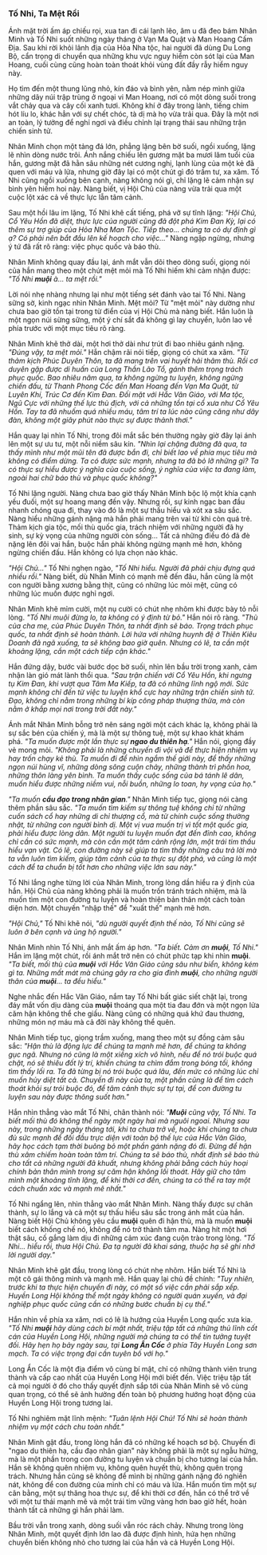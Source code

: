 ### Tố Nhi, Ta Mệt Rồi

Ánh mặt trời ấm áp chiếu rọi, xua tan đi cái lạnh lẽo, âm u đã đeo bám Nhân Minh và Tố Nhi suốt những ngày tháng ở Vạn Ma Quật và Man Hoang Cấm Địa. Sau khi rời khỏi lãnh địa của Hỏa Nha tộc, hai người đã dùng Du Long Bộ, cẩn trọng di chuyển qua những khu vực nguy hiểm còn sót lại của Man Hoang, cuối cùng cũng hoàn toàn thoát khỏi vùng đất đầy rẫy hiểm nguy này.

Họ tìm đến một thung lũng nhỏ, kín đáo và bình yên, nằm nép mình giữa những dãy núi trập trùng ở ngoại vi Man Hoang, nơi có một dòng suối trong vắt chảy qua và cây cối xanh tươi. Không khí ở đây trong lành, tiếng chim hót líu lo, khác hẳn với sự chết chóc, tà dị mà họ vừa trải qua. Đây là một nơi an toàn, lý tưởng để nghỉ ngơi và điều chỉnh lại trạng thái sau những trận chiến sinh tử.

Nhân Minh chọn một tảng đá lớn, phẳng lặng bên bờ suối, ngồi xuống, lặng lẽ nhìn dòng nước trôi. Ánh nắng chiếu lên gương mặt ba mươi lăm tuổi của hắn, gương mặt đã hằn sâu những nét cương nghị, lạnh lùng của một kẻ đã quen với máu và lửa, nhưng giờ đây lại có một chút gì đó trầm tư, xa xăm. Tố Nhi cũng ngồi xuống bên cạnh, nàng không nói gì, chỉ lặng lẽ cảm nhận sự bình yên hiếm hoi này. Nàng biết, vị Hội Chủ của nàng vừa trải qua một cuộc lột xác cả về thực lực lẫn tâm cảnh.

Sau một hồi lâu im lặng, Tố Nhi khẽ cất tiếng, phá vỡ sự tĩnh lặng: _"Hội Chủ, Cổ Yêu Hồn đã diệt, thực lực của người cũng đã đột phá Kim Đan Kỳ, lại có thêm sự trợ giúp của Hỏa Nha Man Tộc. Tiếp theo... chúng ta có dự định gì ạ? Có phải nên bắt đầu lên kế hoạch cho việc..."_ Nàng ngập ngừng, nhưng ý tứ đã rất rõ ràng: việc phục quốc và báo thù.

Nhân Minh không quay đầu lại, ánh mắt vẫn dõi theo dòng suối, giọng nói của hắn mang theo một chút mệt mỏi mà Tố Nhi hiếm khi cảm nhận được: _"Tố Nhi **muội** à... ta mệt rồi."_

Lời nói nhẹ nhàng nhưng lại như một tiếng sét đánh vào tai Tố Nhi. Nàng sững sờ, kinh ngạc nhìn Nhân Minh. Mệt mỏi? Từ "mệt mỏi" này dường như chưa bao giờ tồn tại trong từ điển của vị Hội Chủ mà nàng biết. Hắn luôn là một ngọn núi sừng sững, một ý chí sắt đá không gì lay chuyển, luôn lao về phía trước với một mục tiêu rõ ràng.

Nhân Minh khẽ thở dài, một hơi thở dài như trút đi bao nhiêu gánh nặng. _"Đúng vậy, ta mệt mỏi."_ Hắn chậm rãi nói tiếp, giọng có chút xa xăm. _"Từ thảm kịch Phúc Duyên Thôn, ta đã mang trên vai huyết hải thâm thù. Rồi cơ duyên gặp được di huấn của Long Thần Lão Tổ, gánh thêm trọng trách phục quốc. Bao nhiêu năm qua, ta không ngừng tu luyện, không ngừng chiến đấu, từ Thanh Phong Cốc đến Man Hoang đến Vạn Ma Quật, từ Luyên Khí, Trúc Cơ đến Kim Đan. Đối mặt với Hắc Vân Giáo, với Ma tộc, Ngũ Cực với những thế lực thù địch, với cả những tồn tại cổ xưa như Cổ Yêu Hồn. Tay ta đã nhuốm quá nhiều máu, tâm trí ta lúc nào cũng căng như dây đàn, không một giây phút nào thực sự được thảnh thơi."_

Hắn quay lại nhìn Tố Nhi, trong đôi mắt sắc bén thường ngày giờ đây lại ánh lên một sự ưu tư, một nỗi niềm sâu kín. _"Nhìn lại chặng đường đã qua, ta thấy mình như một mũi tên đã được bắn đi, chỉ biết lao về phía mục tiêu mà không có điểm dừng. Ta có được sức mạnh, nhưng ta đã bỏ lỡ những gì? Ta có thực sự hiểu được ý nghĩa của cuộc sống, ý nghĩa của việc ta đang làm, ngoài hai chữ báo thù và phục quốc không?"_

Tố Nhi lặng người. Nàng chưa bao giờ thấy Nhân Minh bộc lộ một khía cạnh yếu đuối, một sự hoang mang đến vậy. Nhưng rồi, sự kinh ngạc ban đầu nhanh chóng qua đi, thay vào đó là một sự thấu hiểu và xót xa sâu sắc. Nàng hiểu những gánh nặng mà hắn phải mang trên vai từ khi còn quá trẻ. Thảm kịch gia tộc, mối thù quốc gia, trách nhiệm với những người đã hy sinh, sự kỳ vọng của những người còn sống... Tất cả những điều đó đã đè nặng lên đôi vai hắn, buộc hắn phải không ngừng mạnh mẽ hơn, không ngừng chiến đấu. Hắn không có lựa chọn nào khác.

_"Hội Chủ..."_ Tố Nhi nghẹn ngào, _"Tố Nhi hiểu. Người đã phải chịu đựng quá nhiều rồi."_ Nàng biết, dù Nhân Minh có mạnh mẽ đến đâu, hắn cũng là một con người bằng xương bằng thịt, cũng có những lúc mỏi mệt, cũng có những lúc muốn được nghỉ ngơi.

Nhân Minh khẽ mỉm cười, một nụ cười có chút nhẹ nhõm khi được bày tỏ nỗi lòng. _"Tố Nhi muội đừng lo, ta không có ý định từ bỏ."_ Hắn nói rõ ràng. _"Thù của cha mẹ, của Phúc Duyên Thôn, ta nhất định sẽ báo. Trọng trách phục quốc, ta nhất định sẽ hoàn thành. Lời hứa với những huynh đệ ở Thiên Kiêu Doanh đã ngã xuống, ta sẽ không bao giờ quên. Nhưng có lẽ, ta cần một khoảng lặng, cần một cách tiếp cận khác."_

Hắn đứng dậy, bước vài bước dọc bờ suối, nhìn lên bầu trời trong xanh, cảm nhận làn gió mát lành thổi qua. _"Sau trận chiến với Cổ Yêu Hồn, khi ngưng tụ Kim Đan, khi vượt qua Tâm Ma Kiếp, ta đã có những lĩnh ngộ mới. Sức mạnh không chỉ đến từ việc tu luyện khổ cực hay những trận chiến sinh tử. Đạo, không chỉ nằm trong những bí kíp công pháp thượng thừa, mà còn nằm ở khắp mọi nơi trong trời đất này."_

Ánh mắt Nhân Minh bỗng trở nên sáng ngời một cách khác lạ, không phải là sự sắc bén của chiến ý, mà là một sự thông tuệ, một sự khao khát khám phá. _"Ta muốn được một lần thực sự **ngao du thiên hạ**."_ Hắn nói, giọng đầy vẻ mong mỏi. _"Không phải là những chuyến đi vội vã để thực hiện nhiệm vụ hay trốn chạy kẻ thù. Ta muốn đi để nhìn ngắm thế giới này, để thấy những ngọn núi hùng vĩ, những dòng sông cuộn chảy, những thành trì phồn hoa, những thôn làng yên bình. Ta muốn thấy cuộc sống của bá tánh lê dân, muốn hiểu được những niềm vui, nỗi buồn, những lo toan, hy vọng của họ."_

_"Ta muốn **cầu đạo trong nhân gian**."_ Nhân Minh tiếp tục, giọng nói càng thêm phần sâu sắc. _"Ta muốn tìm kiếm sự thông tuệ không chỉ từ những cuốn sách cổ hay những di chỉ thượng cổ, mà từ chính cuộc sống thường nhật, từ những con người bình dị. Một vị vua muốn trị vì tốt một quốc gia, phải hiểu được lòng dân. Một người tu luyện muốn đạt đến đỉnh cao, không chỉ cần có sức mạnh, mà còn cần một tâm cảnh rộng lớn, một trái tim thấu hiểu vạn vật. Có lẽ, con đường này sẽ giúp ta tìm thấy những câu trả lời mà ta vẫn luôn tìm kiếm, giúp tâm cảnh của ta thực sự đột phá, và cũng là một cách để ta chuẩn bị tốt hơn cho những việc lớn sau này."_

Tố Nhi lắng nghe từng lời của Nhân Minh, trong lòng dần hiểu ra ý định của hắn. Hội Chủ của nàng không phải là muốn trốn tránh trách nhiệm, mà là muốn tìm một con đường tu luyện và hoàn thiện bản thân một cách toàn diện hơn. Một chuyến "nhập thế" để "xuất thế" mạnh mẽ hơn.

_"Hội Chủ,"_ Tố Nhi khẽ nói, _"dù người quyết định thế nào, Tố Nhi cũng sẽ luôn ở bên cạnh và ủng hộ người."_

Nhân Minh nhìn Tố Nhi, ánh mắt ấm áp hơn. _"Ta biết. Cảm ơn **muội**, Tố Nhi."_ Hắn im lặng một chút, rồi ánh mắt trở nên có chút phức tạp khi nhìn **muội**. _"Ta biết, mối thù của **muội** với Hắc Vân Giáo cũng sâu như biển, không kém gì ta. Những mất mát mà chúng gây ra cho gia đình **muội**, cho những người thân của **muội**... ta đều hiểu."_

Nghe nhắc đến Hắc Vân Giáo, nắm tay Tố Nhi bất giác siết chặt lại, trong đáy mắt vốn dịu dàng của **muội** thoáng qua một tia đau đớn và một ngọn lửa căm hận không thể che giấu. Nàng cũng có những quá khứ đau thương, những món nợ máu mà cả đời này không thể quên.

Nhân Minh tiếp tục, giọng trầm xuống, mang theo một sự đồng cảm sâu sắc: _"Hận thù là động lực để chúng ta mạnh mẽ hơn, để chúng ta không gục ngã. Nhưng nó cũng là một xiềng xích vô hình, nếu để nó trói buộc quá chặt, nó sẽ thiêu đốt lý trí, khiến chúng ta chìm đắm trong bóng tối, không tìm thấy lối ra. Ta đã từng bị nó trói buộc quá lâu, đến mức có những lúc chỉ muốn hủy diệt tất cả. Chuyến đi này của ta, một phần cũng là để tìm cách thoát khỏi sự trói buộc đó, để tâm cảnh thực sự tự tại, để con đường tu luyện sau này được thông suốt hơn."_

Hắn nhìn thẳng vào mắt Tố Nhi, chân thành nói: _"**Muội** cũng vậy, Tố Nhi. Ta biết mối thù đó không thể ngày một ngày hai mà nguôi ngoai. Nhưng sau này, trong những ngày tháng tới, khi ta chưa trở về, hoặc khi chúng ta chưa đủ sức mạnh để đối đầu trực diện với toàn bộ thế lực của Hắc Vân Giáo, hãy học cách tạm thời buông bỏ một phần gánh nặng đó đi. Đừng để hận thù xâm chiếm hoàn toàn tâm trí. Chúng ta sẽ báo thù, nhất định sẽ báo thù cho tất cả những người đã khuất, nhưng không phải bằng cách hủy hoại chính bản thân mình trong sự căm hận không lối thoát. Hãy giữ cho tâm mình một khoảng tĩnh lặng, để khi thời cơ đến, chúng ta có thể ra tay một cách chuẩn xác và mạnh mẽ nhất."_

Tố Nhi ngẩng lên, nhìn thẳng vào mắt Nhân Minh. Nàng thấy được sự chân thành, sự lo lắng và cả một sự thấu hiểu sâu sắc trong ánh mắt của hắn. Nàng biết Hội Chủ không yêu cầu **muội** quên đi hận thù, mà là muốn **muội** biết cách khống chế nó, không để nó trở thành tâm ma. Nàng hít một hơi thật sâu, cố gắng làm dịu đi những cảm xúc đang cuộn trào trong lòng. _"Tố Nhi... hiểu rồi, thưa Hội Chủ. Đa tạ người đã khai sáng, thuộc hạ sẽ ghi nhớ lời người dạy."_

Nhân Minh khẽ gật đầu, trong lòng có chút nhẹ nhõm. Hắn biết Tố Nhi là một cô gái thông minh và mạnh mẽ. Hắn quay lại chủ đề chính: _"Tuy nhiên, trước khi ta thực hiện chuyến đi này, có một số việc cần phải sắp xếp. Huyền Long Hội không thể một ngày không có người quán xuyến, và đại nghiệp phục quốc cũng cần có những bước chuẩn bị cụ thể."_

Hắn nhìn về phía xa xăm, nơi có lẽ là hướng của Huyền Long quốc xưa kia. _"Tố Nhi **muội** hãy dùng cách bí mật nhất, triệu tập tất cả những thủ lĩnh cốt cán của Huyền Long Hội, những người mà chúng ta có thể tin tưởng tuyệt đối. Hãy hẹn họ bảy ngày sau, tại **Long Ẩn Cốc** ở phía Tây Huyền Long sơn mạch. Ta có việc trọng đại cần tuyên bố với họ."_

Long Ẩn Cốc là một địa điểm vô cùng bí mật, chỉ có những thành viên trung thành và cấp cao nhất của Huyền Long Hội mới biết đến. Việc triệu tập tất cả mọi người ở đó cho thấy quyết định sắp tới của Nhân Minh sẽ vô cùng quan trọng, có thể sẽ ảnh hưởng đến toàn bộ phương hướng hoạt động của Huyền Long Hội trong tương lai.

Tố Nhi nghiêm mặt lĩnh mệnh: _"Tuân lệnh Hội Chủ! Tố Nhi sẽ hoàn thành nhiệm vụ một cách chu toàn nhất."_

Nhân Minh gật đầu, trong lòng hắn đã có những kế hoạch sơ bộ. Chuyến đi "ngao du thiên hạ, cầu đạo nhân gian" này không phải là một sự ngẫu hứng, mà là một phần trong con đường tu luyện và chuẩn bị cho tương lai của hắn. Hắn sẽ không quên nhiệm vụ, không quên huyết thù, không quên trọng trách. Nhưng hắn cũng sẽ không để mình bị những gánh nặng đó nghiền nát, không để con đường của mình chỉ có máu và lửa. Hắn muốn tìm một sự cân bằng, một sự thăng hoa thực sự, để khi thời cơ đến, hắn có thể trở về với một tư thái mạnh mẽ và một trái tim vững vàng hơn bao giờ hết, hoàn thành tất cả những gì hắn phải làm.

Bầu trời vẫn trong xanh, dòng suối vẫn róc rách chảy. Nhưng trong lòng Nhân Minh, một quyết định lớn lao đã được định hình, hứa hẹn những chuyển biến không nhỏ cho tương lai của hắn và cả Huyền Long Hội.

